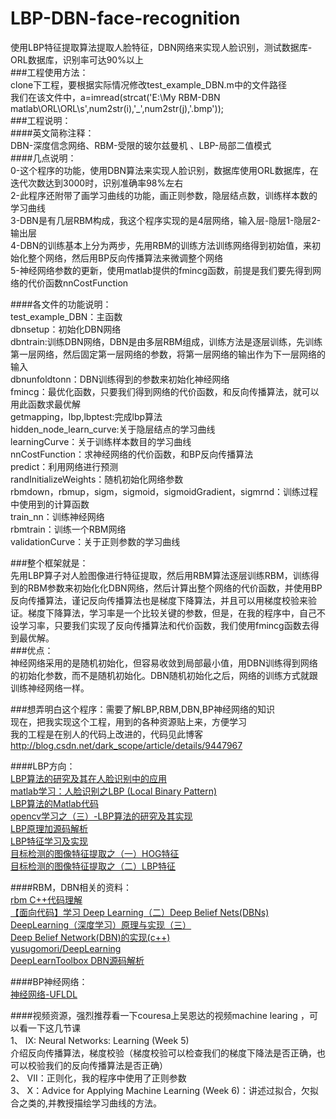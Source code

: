 # LBP-DBN-face-recognition
使用LBP特征提取算法提取人脸特征，DBN网络来实现人脸识别，测试数据库-ORL数据库，识别率可达90%以上<br>
###工程使用方法：<br>
clone下工程，要根据实际情况修改test_example_DBN.m中的文件路径<br>
我们在该文件中，a=imread(strcat('E:\My RBM-DBN matlab\ORL\ORL\s',num2str(i),'_',num2str(j),'.bmp'));<br>
###工程说明：<br>
####英文简称注释：<br>
DBN-深度信念网络、RBM-受限的玻尔兹曼机 、LBP-局部二值模式<br>
####几点说明：<br>
0-这个程序的功能，使用DBN算法来实现人脸识别，数据库使用ORL数据库，在迭代次数达到3000时，识别准确率98%左右<br>
2-此程序还附带了画学习曲线的功能，画正则参数，隐层结点数，训练样本数的学习曲线<br>
3-DBN是有几层RBM构成，我这个程序实现的是4层网络，输入层-隐层1-隐层2-输出层<br>
4-DBN的训练基本上分为两步，先用RBM的训练方法训练网络得到初始值，来初始化整个网络，然后用BP反向传播算法来微调整个网络<br>
5-神经网络参数的更新，使用matlab提供的fmincg函数，前提是我们要先得到网络的代价函数nnCostFunction<br>

####各文件的功能说明：<br>
test_example_DBN：主函数<br>
dbnsetup：初始化DBN网络<br>
dbntrain:训练DBN网络，DBN是由多层RBM组成，训练方法是逐层训练，先训练第一层网络，然后固定第一层网络的参数，将第一层网络的输出作为下一层网络的输入<br>
dbnunfoldtonn：DBN训练得到的参数来初始化神经网络<br>
fmincg：最优化函数，只要我们得到网络的代价函数，和反向传播算法，就可以用此函数求最优解<br>
getmapping，lbp,lbptest:完成lbp算法<br>
hidden_node_learn_curve:关于隐层结点的学习曲线<br>
learningCurve：关于训练样本数目的学习曲线<br>
nnCostFunction：求神经网络的代价函数，和BP反向传播算法<br>
predict：利用网络进行预测<br>
randInitializeWeights：随机初始化网络参数<br>
rbmdown，rbmup，sigm，sigmoid，sigmoidGradient，sigmrnd：训练过程中使用到的计算函数<br>
train_nn：训练神经网络<br>
rbmtrain：训练一个RBM网络<br>
validationCurve：关于正则参数的学习曲线<br>

###整个框架就是：<br>
    先用LBP算子对人脸图像进行特征提取，然后用RBM算法逐层训练RBM，训练得到的RBM参数来初始化化DBN网络，然后计算出整个网络的代价函数，并使用BP反向传播算法，谨记反向传播算法也是梯度下降算法，并且可以用梯度校验来验证。梯度下降算法，学习率是一个比较关键的参数，但是，在我的程序中，自己不设学习率，只要我们实现了反向传播算法和代价函数，我们使用fmincg函数去得到最优解。<br>
###优点：<br>
   神经网络采用的是随机初始化，但容易收敛到局部最小值，用DBN训练得到网络的初始化参数，而不是随机初始化。DBN随机初始化之后，网络的训练方式就跟训练神经网络一样。<br>

###想弄明白这个程序：需要了解LBP,RBM,DBN,BP神经网络的知识<br>
现在，把我实现这个工程，用到的各种资源贴上来，方便学习<br>
我的工程是在别人的代码上改进的，代码见此博客<br>
http://blog.csdn.net/dark_scope/article/details/9447967<br>

####LBP方向：<br>
[LBP算法的研究及其在人脸识别中的应用 ](http://blog.csdn.net/dujian996099665/article/details/9038303)<br>
[matlab学习：人脸识别之LBP (Local Binary Pattern)](http://www.cnblogs.com/yingying0907/archive/2012/11/18/2773920.html)<br>
[LBP算法的Matlab代码 ](http://blog.csdn.net/kuaitoukid/article/details/8643253)<br>
[opencv学习之（三）-LBP算法的研究及其实现 ](http://blog.csdn.net/dujian996099665/article/details/8886576)<br>
[LBP原理加源码解析  ](http://blog.csdn.net/xidianzhimeng/article/details/19634573)<br>
[LBP特征学习及实现  ](http://blog.csdn.net/jinshengtao/article/details/18219697)<br>
[目标检测的图像特征提取之（一）HOG特征](http://blog.csdn.net/liulina603/article/details/8291093)<br>
[目标检测的图像特征提取之（二）LBP特征  ](http://blog.csdn.net/liulina603/article/details/8291105)<br>

####RBM，DBN相关的资料：<br>
[rbm C++代码理解  ](http://blog.csdn.net/u012878523/article/details/39179101)<br>
[【面向代码】学习 Deep Learning（二）Deep Belief Nets(DBNs)  ](http://blog.csdn.net/dark_scope/article/details/9447967)<br>
[DeepLearning（深度学习）原理与实现（三） ](http://blog.csdn.net/marvin521/article/details/8896636)<br>
[Deep Belief Network(DBN)的实现(c++) ](http://www.zhizhihu.com/html/y2013/4365.html)<br>
[yusugomori/DeepLearning ](https://github.com/yusugomori/DeepLearning)<br>
[DeepLearnToolbox DBN源码解析  ](http://blog.csdn.net/chlele0105/article/details/20781985)<br>

####BP神经网络：<br>
[神经网络-UFLDL](http://deeplearning.stanford.edu/wiki/index.php/%E7%A5%9E%E7%BB%8F%E7%BD%91%E7%BB%9C)<br>

####视频资源，强烈推荐看一下couresa上吴恩达的视频machine learing ，可以看一下这几节课<br>
1、	IX: Neural Networks: Learning (Week 5)<br> 介绍反向传播算法，梯度校验（梯度校验可以检查我们的梯度下降法是否正确，也可以校验我们的反向传播算法是否正确）<br>
2、	VII：正则化，我的程序中使用了正则参数<br>
3、	X：Advice for Applying Machine Learning (Week 6)：讲述过拟合，欠拟合之类的,并教授描绘学习曲线的方法。<br>
